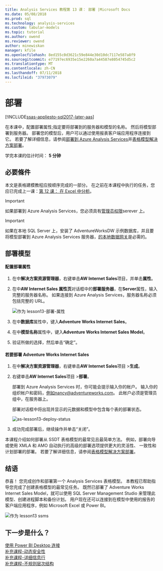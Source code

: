 ```yaml
---
title: Analysis Services 教程第 13 课： 部署 |Microsoft Docs
ms.date: 05/08/2018
ms.prod: sql
ms.technology: analysis-services
ms.custom: tabular-models
ms.topic: tutorial
ms.author: owend
ms.reviewer: owend
author: minewiskan
manager: kfile
ms.openlocfilehash: 8ed155c0d3621c59e844e30d10dc7117e587a8f9
ms.sourcegitcommit: e77197ec6935e15e2260a7a44587e8054745d5c2
ms.translationtype: MT
ms.contentlocale: zh-CN
ms.lasthandoff: 07/11/2018
ms.locfileid: "37973079"
---
```

# <a name="deploy"></a>部署

[!INCLUDE[ssas-appliesto-sql2017-later-aas](../../includes/ssas-appliesto-sql2017-later-aas.md)]

在本课中，配置部署属性;指定要将部署到的服务器和模型的名称。 然后将模型部署到服务器。 部署您的模型后，用户可以通过使用报表客户端应用程序连接到它。 若要了解详细信息，请参阅[部署到 Azure Analysis Services](https://docs.microsoft.com/azure/analysis-services/analysis-services-deploy)并[表格模型解决方案部署](../tabular-models/tabular-model-solution-deployment-ssas-tabular.md)。  
  
学完本课的估计时间： **5 分钟**  
  
## <a name="prerequisites"></a>必要條件  

本文是表格建模教程应按顺序完成的一部分。 在之前在本课程中执行的任务，您应已完成上一课：[第 12 课： 在 Excel 中分析](../tutorial-tabular-1400/as-lesson-12-analyze-in-excel.md)。  

> [!IMPORTANT]  
> 如果部署到 Azure Analysis Services，您必须具有[管理员权限](https://docs.microsoft.com/azure/analysis-services/analysis-services-server-admins)serever 上。  

> [!IMPORTANT]  
> 如果在本地 SQL Server 上，安装了 AdventureWorksDW 示例数据库，并且要将模型部署到 Azure Analysis Services 服务器，[的本地数据网关](https://docs.microsoft.com/azure/analysis-services/analysis-services-gateway)是必需的。
  
## <a name="deploy-the-model"></a>部署模型  
  
#### <a name="to-configure-deployment-properties"></a>配置部署属性  

  
1.  在中**解决方案资源管理器**，右键单击**AW Internet Sales**项目，并单击**属性**。  
  
2.  在中**AW Internet Sales 属性页**对话框中的**部署服务器**，在**Server**属性，输入完整的服务器名称。 如果连接到 Azure Analysis Services，服务器名称必须包括完整的 URL。

    ![作为 lesson13-部署-属性](../tutorial-tabular-1400/media/as-lesson13-deploy-property.png)
  
3.  在中**数据库**属性中，键入**Adventure Works Internet Sales**。  
  
4.  在中**模型名称**属性中，键入**Adventure Works Internet Sales Model**。  
  
5.  验证所做的选择，然后单击“确定”。  
  
#### <a name="to-deploy-the-adventure-works-internet-sales"></a>若要部署 Adventure Works Internet Sales
  
1.  在中**解决方案资源管理器**，右键单击**AW Internet Sales**项目 >**生成**。  

2.  右键单击**AW Internet Sales**项目 >**部署**。

    部署到 Azure Analysis Services 时，你可能会提示输入你的帐户。 输入你的组织帐户和密码，例如nancy@adventureworks.com。 此帐户必须是管理员组中，在服务器上。
  
    部署对话框中将出现并显示的元数据和模型中包含每个表的部署状态。  
    
    ![as-lesson13-deploy-status](../tutorial-tabular-1400/media/as-lesson13-deploy-status.png)
  
3. 成功完成部署后，继续操作并单击“关闭”。  
  

本课程介绍如何部署从 SSDT 表格模型的最常见且最简单方法。 例如，部署向导或使用 XMLA 和 AMO 自动执行的高级的部署选项提供更大的灵活性、 一致性和计划部署的部署。 若要了解详细信息，请参阅[表格模型解决方案部署](../tabular-models/tabular-model-solution-deployment-ssas-tabular.md)。

## <a name="conclusion"></a>结语  
恭喜！ 您完成创作和部署第一个 Analysis Services 表格模型。 本教程已帮助指导您完成了创建表格模型的最常见任务。 既然已部署了 Adventure Works Internet Sales Model，就可以使用 SQL Server Management Studio 来管理此模型、创建进程脚本和备份计划。 用户现在还可以连接到在模型中使用的报告的客户端应用程序，例如 Microsoft Excel 或 Power BI。  

![作为 lesson13 ssms](../tutorial-tabular-1400/media/as-lesson13-ssms.png)
  
  
  
## <a name="whats-next"></a>下一步是什么？
[使用 Power BI Desktop 连接](https://docs.microsoft.com/azure/analysis-services/analysis-services-connect-pbi)   
[补充课程-动态安全性](../tutorial-tabular-1400/as-supplemental-lesson-dynamic-security.md)   
[补充课程-详细信息行](../tutorial-tabular-1400/as-supplemental-lesson-detail-rows.md)   
[补充课程-不规则层次结构](../tutorial-tabular-1400/as-supplemental-lesson-ragged-hierarchies.md)   

